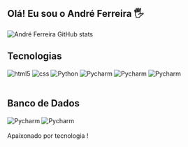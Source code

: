 ## Olá! Eu sou o André Ferreira 🖐️


![André Ferreira GitHub stats](https://github-readme-stats.vercel.app/api?username=andresousadb&show_icons=true&theme=dracula&count_private=true)

## Tecnologias

<div style="display: inline_block">
  <img align="center" alt="html5" src="https://img.shields.io/badge/HTML5-E34F26?style=for-the-badge&logo=html5&logoColor=white" />
  <img align="center" alt="css" src="https://img.shields.io/badge/CSS3-1572B6?style=for-the-badge&logo=css3&logoColor=white" />
  <img align="center" alt="Python" src="https://img.shields.io/badge/Python-14354C?style=for-the-badge&logo=python&logoColor=white" />
  <img align="center" alt="Pycharm" src="https://img.shields.io/badge/PyCharm-000000.svg?&style=for-the-badge&logo=PyCharm&logoColor=white"/>
  <img align="center" alt="Pycharm" src="https://img.shields.io/badge/Django-092E20?style=for-the-badge&logo=django&logoColor=white"/>
  <img align="center" alt="Pycharm" src="https://img.shields.io/badge/Made%20with-Jupyter-orange?style=for-the-badge&logo=Jupyter"/>


  <!-- <img align="center" alt="Pycharm" src="https://img.shields.io/badge/Visual_Studio-5C2D91?style=for-the-badge&logo=visual%20studio&logoColor=white"/> -->
  <!-- <img align="center" alt="Pycharm" src="https://img.shields.io/badge/Microsoft_Azure-0089D6?style=for-the-badge&logo=microsoft-azure&logoColor=white"/> -->
  
</div><br/>

## Banco de Dados

<div style="display: inline_block">
<img align="center" alt="Pycharm" src="https://img.shields.io/badge/MySQL-00000F?style=for-the-badge&logo=mysql&logoColor=white"/>
<img align="center" alt="Pycharm" src="https://img.shields.io/badge/PostgreSQL-316192?style=for-the-badge&logo=postgresql&logoColor=white"/>



</div><br/>
Apaixonado por tecnologia !
